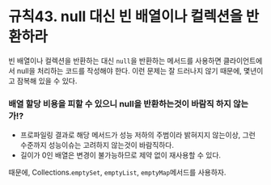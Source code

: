# 규칙43. null 대신 빈 배열이나 컬렉션을 반환하라

빈 배열이나 컬렉션을 반환하는 대신 `null`을 반환하는 메서드를 사용하면 클라이언트에서 null을 처리하는 코드를 작성해야 한다.
이런 문제는 잘 드러나지 않기 때문에, 몇년이고 잠복해 있을 수 있다.

### 배열 할당 비용을 피할 수 있으니 null을 반환하는것이 바람직 하지 않는가!?
- 프로파일링 결과로 해당 메서드가 성능 저하의 주범이라 밝혀지지 않는이상, 그런 수준까지 성능이슈는 고려하지 않는것이 바람직하다.
- 길이가 0인 배열은 변경이 불가능하므로 제약 없이 재사용할 수 있다.

때문에, Collections.`emptySet`, `emptyList`, `emptyMap`메서드를 사용하자.
